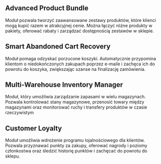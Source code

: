 ## Advanced Product Bundle
Moduł pozwala tworzyć zaawansowane zestawy produktów, które klienci mogą kupić razem w atrakcyjnej cenie. Można łączyć różne produkty w pakiety, oferować rabaty i zarządzać dostępnością zestawów w sklepie.

## Smart Abandoned Cart Recovery
Moduł pomaga odzyskać porzucone koszyki. Automatycznie przypomina klientom o niedokończonych zakupach poprzez e-maile i zachęca ich do powrotu do koszyka, zwiększając szanse na finalizację zamówienia.

## Multi-Warehouse Inventory Manager
Moduł, który umożliwia zarządzanie zapasami w wielu magazynach. Pozwala kontrolować stany magazynowe, przenosić towary między magazynami oraz monitorować ruchy i transfery produktów w czasie rzeczywistym

## Customer Loyalty
Moduł umożliwia wdrożenie programu lojalnościowego dla klientów. Pozwala przyznawać punkty za zakupy, oferować nagrody i poziomy członkostwa oraz śledzić historię punktów i zachęcać do powrotu do sklepu.
